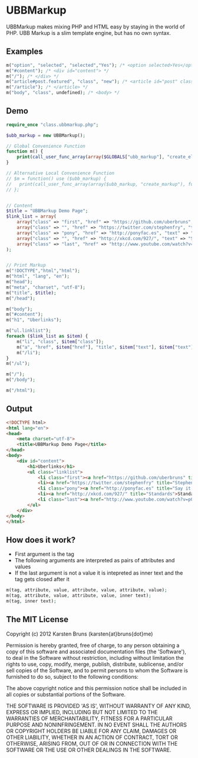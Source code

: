 
UBBMarkup
=========

UBBMarkup makes mixing PHP and HTML easy by staying in the world of PHP. UBB Markup is a slim template engine, but has no own syntax.


Examples
--------

```php
m("option", "selected", "selected","Yes"); /* <option selected>Yes</option> */
m("#content"); /* <div id="content"> */
m("/"); /* </div> */
m("article#post.featured", "class", "new"); /* <article id="post" class="featured new"> */
m("/article"); /* </article> */
m("body", "class", undefined); /* <body> */
```

Demo
----

```php
require_once "class.ubbmarkup.php";

$ubb_markup = new UBBMarkup();

// Global Convenience Function
function m() {
	print(call_user_func_array(array($GLOBALS["ubb_markup"], "create_element"), func_get_args()));
}

// Alternative Local Convenience Function
// $m = function() use ($ubb_markup) {
//   print(call_user_func_array(array($ubb_markup, "create_markup"), func_get_args()));
// };


// Content
$title = "UBBMarkup Demo Page";
$link_list = array(
	array("class" => "first", "href" => "https://github.com/uberbruns", "text" => "My Github Profile"),
	array("class" => "", "href" => "https://twitter.com/stephenfry", "text" => "Stephen Fry on Twitter"),
	array("class" => "pony", "href" => "http://ponyfac.es", "text" => "Say it with a pony"),
	array("class" => "", "href" => "http://xkcd.com/927/", "text" => "Standards"),
	array("class" => "last", "href" => "http://www.youtube.com/watch?v=pOyDW_Y2Emo", "text" => "Hypercritcal Song"),
);


// Print Markup
m("!DOCTYPE","html","html");
m("html", "lang", "en");
m("head");
m("meta", "charset", "utf-8");
m("title", $title);
m("/head");

m("body");
m("#content");
m("h1", "Uberlinks");

m("ul.linklist");
foreach ($link_list as $item) {
	m("li", "class", $item["class"]);
	m("a", "href", $item["href"], "title", $item["text"], $item["text"]);
	m("/li");
}
m("/ul");

m("/");
m("/body");

m("/html");
```

Output
------
```html
<!DOCTYPE html>
<html lang="en">
<head>
	<meta charset="utf-8">
	<title>UBBMarkup Demo Page</title>
</head>
<body>
	<div id="content">
		<h1>Uberlinks</h1>
		<ul class="linklist">
			<li class="first"><a href="https://github.com/uberbruns" title="My Github Profile">My Github Profile</a></li>
			<li><a href="https://twitter.com/stephenfry" title="Stephen Fry on Twitter">Stephen Fry on Twitter</a></li>
			<li class="pony"><a href="http://ponyfac.es" title="Say it with a pony">Say it with a pony</a></li>
			<li><a href="http://xkcd.com/927/" title="Standards">Standards</a></li>
			<li class="last"><a href="http://www.youtube.com/watch?v=pOyDW_Y2Emo" title="Hypercritcal Song">Hypercritcal Song</a></li>
		</ul>
	</div>
</body>
</html>
```


How does it work?
-----------------

- First argument is the tag
- The following arguments are interpreted as pairs of attributes and values
- If the last argument is not a value it is intepreted as inner text and the tag gets closed after it

```php
m(tag, attribute, value, attribute, value, attribute, value);
m(tag, attribute, value, attribute, value, inner text);
m(tag, inner text);
```



The MIT License
---------------

Copyright (c) 2012 Karsten Bruns (karsten{at}bruns{dot}me)

Permission is hereby granted, free of charge, to any person obtaining
a copy of this software and associated documentation files (the
'Software'), to deal in the Software without restriction, including
without limitation the rights to use, copy, modify, merge, publish,
distribute, sublicense, and/or sell copies of the Software, and to
permit persons to whom the Software is furnished to do so, subject to
the following conditions:

The above copyright notice and this permission notice shall be
included in all copies or substantial portions of the Software.

THE SOFTWARE IS PROVIDED 'AS IS', WITHOUT WARRANTY OF ANY KIND,
EXPRESS OR IMPLIED, INCLUDING BUT NOT LIMITED TO THE WARRANTIES OF
MERCHANTABILITY, FITNESS FOR A PARTICULAR PURPOSE AND NONINFRINGEMENT.
IN NO EVENT SHALL THE AUTHORS OR COPYRIGHT HOLDERS BE LIABLE FOR ANY
CLAIM, DAMAGES OR OTHER LIABILITY, WHETHER IN AN ACTION OF CONTRACT,
TORT OR OTHERWISE, ARISING FROM, OUT OF OR IN CONNECTION WITH THE
SOFTWARE OR THE USE OR OTHER DEALINGS IN THE SOFTWARE.